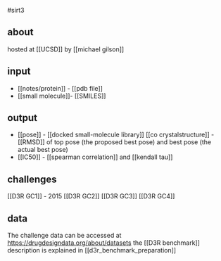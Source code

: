 #sirt3 
## about
hosted at [[UCSD]] by [[michael gilson]] 

## input
*  [[notes/protein]] - [[pdb file]]
* [[small molecule]]- [[SMILES]]

## output
* [[pose]] - [[docked small-molecule library]] [[co crystalstructure]] - [[RMSD]] of top pose (the proposed best pose) and best pose (the actual best pose)
* [[IC50]] - [[spearman correlation]] and [[kendall tau]]

## challenges
[[D3R GC1]] - 2015
[[D3R GC2]]
[[D3R GC3]]
[[D3R GC4]]

## data
The challenge data can be accessed at https://drugdesigndata.org/about/datasets
the [[D3R benchmark]] description is explained in [[d3r_benchmark_preparation]]
